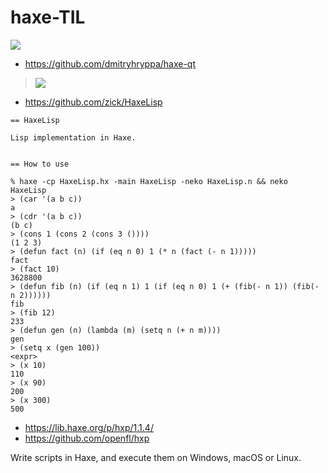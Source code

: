 # haxe-TIL

![](https://1drv.ms/u/s!AsCzzVq4f4K52XooHG-wHQb0gtM5)

* https://github.com/dmitryhryppa/haxe-qt

> ![](https://camo.githubusercontent.com/c466bcf0969913ef5487422d93ca4427b4c451ce/68747470733a2f2f692e696d6775722e636f6d2f54716e34324c422e706e67)

* https://github.com/zick/HaxeLisp

```
== HaxeLisp

Lisp implementation in Haxe.


== How to use

% haxe -cp HaxeLisp.hx -main HaxeLisp -neko HaxeLisp.n && neko HaxeLisp
> (car '(a b c))
a
> (cdr '(a b c))
(b c)
> (cons 1 (cons 2 (cons 3 ())))
(1 2 3)
> (defun fact (n) (if (eq n 0) 1 (* n (fact (- n 1)))))
fact
> (fact 10)
3628800
> (defun fib (n) (if (eq n 1) 1 (if (eq n 0) 1 (+ (fib(- n 1)) (fib(- n 2))))))
fib
> (fib 12)
233
> (defun gen (n) (lambda (m) (setq n (+ n m))))
gen
> (setq x (gen 100))
<expr>
> (x 10)
110
> (x 90)
200
> (x 300)
500
```

* https://lib.haxe.org/p/hxp/1.1.4/
* https://github.com/openfl/hxp

Write scripts in Haxe, and execute them on Windows, macOS or Linux.

